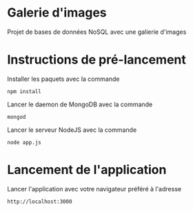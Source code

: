 # Galerie d'images
Projet de bases de données NoSQL avec une galierie d'images

# Instructions de pré-lancement
Installer les paquets avec la commande

```
npm install
```

Lancer le daemon de MongoDB avec la commande

```
mongod
```

Lancer le serveur NodeJS avec la commande

```
node app.js
```

# Lancement de l'application

Lancer l'application avec votre navigateur préféré à l'adresse

```
http://localhost:3000
```
